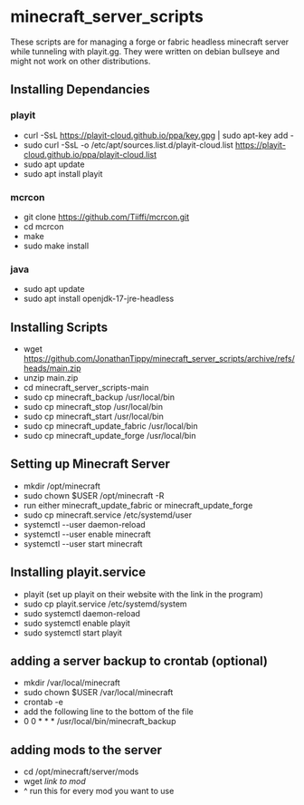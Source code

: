 # minecraft_server_scripts
These scripts are for managing a forge or fabric headless minecraft server while tunneling with playit.gg. They were written on debian bullseye and might not work on other distributions.
## Installing Dependancies
### playit
- curl -SsL https://playit-cloud.github.io/ppa/key.gpg | sudo apt-key add -
- sudo curl -SsL -o /etc/apt/sources.list.d/playit-cloud.list https://playit-cloud.github.io/ppa/playit-cloud.list
- sudo apt update
- sudo apt install playit
### mcrcon
- git clone https://github.com/Tiiffi/mcrcon.git
- cd mcrcon
- make
- sudo make install
### java
- sudo apt update
- sudo apt install openjdk-17-jre-headless
## Installing Scripts
- wget https://github.com/JonathanTippy/minecraft_server_scripts/archive/refs/heads/main.zip
- unzip main.zip
- cd minecraft_server_scripts-main
- sudo cp minecraft_backup /usr/local/bin
- sudo cp minecraft_stop /usr/local/bin
- sudo cp minecraft_start /usr/local/bin
- sudo cp minecraft_update_fabric /usr/local/bin
- sudo cp minecraft_update_forge /usr/local/bin
## Setting up Minecraft Server
- mkdir /opt/minecraft
- sudo chown $USER /opt/minecraft -R
- run either minecraft_update_fabric or minecraft_update_forge
- sudo cp minecraft.service /etc/systemd/user
- systemctl --user daemon-reload
- systemctl --user enable minecraft
- systemctl --user start minecraft
## Installing playit.service
- playit (set up playit on their website with the link in the program)
- sudo cp playit.service /etc/systemd/system
- sudo systemctl daemon-reload
- sudo systemctl enable playit
- sudo systemctl start playit
## adding a server backup to crontab (optional)
- mkdir /var/local/minecraft
- sudo chown $USER /var/local/minecraft
- crontab -e
- add the following line to the bottom of the file
- 0 0 * * * /usr/local/bin/minecraft_backup
## adding mods to the server
- cd /opt/minecraft/server/mods
- wget *link to mod*
- ^ run this for every mod you want to use
